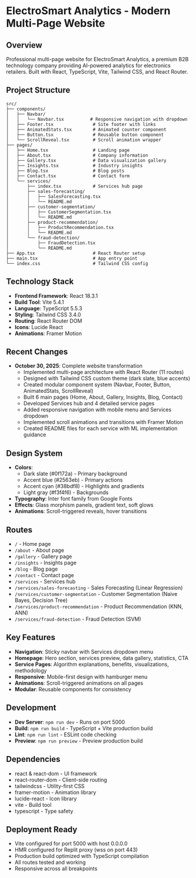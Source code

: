 # ElectroSmart Analytics - Modern Multi-Page Website

## Overview
Professional multi-page website for ElectroSmart Analytics, a premium B2B technology company providing AI-powered analytics for electronics retailers. Built with React, TypeScript, Vite, Tailwind CSS, and React Router.

## Project Structure
```
src/
├── components/
│   ├── Navbar/
│   │   └── Navbar.tsx          # Responsive navigation with dropdown
│   ├── Footer.tsx               # Site footer with links
│   ├── AnimatedStats.tsx        # Animated counter component
│   ├── Button.tsx               # Reusable button component
│   └── ScrollReveal.tsx         # Scroll animation wrapper
├── pages/
│   ├── Home.tsx                 # Landing page
│   ├── About.tsx                # Company information
│   ├── Gallery.tsx              # Data visualization gallery
│   ├── Insights.tsx             # Industry insights
│   ├── Blog.tsx                 # Blog posts
│   ├── Contact.tsx              # Contact form
│   └── services/
│       ├── index.tsx            # Services hub page
│       ├── sales-forecasting/
│       │   ├── SalesForecasting.tsx
│       │   └── README.md
│       ├── customer-segmentation/
│       │   ├── CustomerSegmentation.tsx
│       │   └── README.md
│       ├── product-recommendation/
│       │   ├── ProductRecommendation.tsx
│       │   └── README.md
│       └── fraud-detection/
│           ├── FraudDetection.tsx
│           └── README.md
├── App.tsx                      # React Router setup
├── main.tsx                     # App entry point
└── index.css                    # Tailwind CSS config
```

## Technology Stack
- **Frontend Framework**: React 18.3.1
- **Build Tool**: Vite 5.4.1
- **Language**: TypeScript 5.5.3
- **Styling**: Tailwind CSS 3.4.0
- **Routing**: React Router DOM
- **Icons**: Lucide React
- **Animations**: Framer Motion

## Recent Changes
- **October 30, 2025**: Complete website transformation
  - Implemented multi-page architecture with React Router (11 routes)
  - Designed with Tailwind CSS custom theme (dark slate, blue accents)
  - Created modular component system (Navbar, Footer, Button, AnimatedStats, ScrollReveal)
  - Built 6 main pages (Home, About, Gallery, Insights, Blog, Contact)
  - Developed Services hub and 4 detailed service pages
  - Added responsive navigation with mobile menu and Services dropdown
  - Implemented scroll animations and transitions with Framer Motion
  - Created README files for each service with ML implementation guidance

## Design System
- **Colors**: 
  - Dark slate (#0f172a) - Primary background
  - Accent blue (#2563eb) - Primary actions
  - Accent cyan (#38bdf8) - Highlights and gradients
  - Light gray (#f3f4f6) - Backgrounds
- **Typography**: Inter font family from Google Fonts
- **Effects**: Glass morphism panels, gradient text, soft glows
- **Animations**: Scroll-triggered reveals, hover transitions

## Routes
- `/` - Home page
- `/about` - About page
- `/gallery` - Gallery page
- `/insights` - Insights page
- `/blog` - Blog page
- `/contact` - Contact page
- `/services` - Services hub
- `/services/sales-forecasting` - Sales Forecasting (Linear Regression)
- `/services/customer-segmentation` - Customer Segmentation (Naive Bayes, Decision Tree)
- `/services/product-recommendation` - Product Recommendation (KNN, ANN)
- `/services/fraud-detection` - Fraud Detection (SVM)

## Key Features
- **Navigation**: Sticky navbar with Services dropdown menu
- **Homepage**: Hero section, services preview, data gallery, statistics, CTA
- **Service Pages**: Algorithm explanations, benefits, visualizations, methodology
- **Responsive**: Mobile-first design with hamburger menu
- **Animations**: Scroll-triggered animations on all pages
- **Modular**: Reusable components for consistency

## Development
- **Dev Server**: `npm run dev` - Runs on port 5000
- **Build**: `npm run build` - TypeScript + Vite production build
- **Lint**: `npm run lint` - ESLint code checking
- **Preview**: `npm run preview` - Preview production build

## Dependencies
- react & react-dom - UI framework
- react-router-dom - Client-side routing
- tailwindcss - Utility-first CSS
- framer-motion - Animation library
- lucide-react - Icon library
- vite - Build tool
- typescript - Type safety

## Deployment Ready
- Vite configured for port 5000 with host 0.0.0.0
- HMR configured for Replit proxy (wss on port 443)
- Production build optimized with TypeScript compilation
- All routes tested and working
- Responsive across all breakpoints
